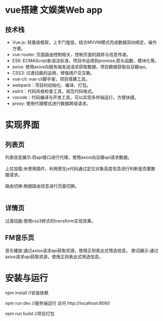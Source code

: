 # vue搭建 文娱类Web app
## 技术栈
* Vue.js: 轻量级框架，上手门槛低，结合MVVM模式完成数据双向绑定，操作方便。<br>
* vue-router: 页面路由控制相关，控制页面的跳转与信息传递。<br>
* ES6: ECMAScript新语法标准，项目中运用到promise,箭头函数，模块化等。<br>
* axios: 使用axios向服务端发送请求获取数据，项目数据获取自豆瓣api。<br>
* CSS3: 过渡动画的运用，增强用户交互敢。<br>
* vue-cli: vue-cli脚手架，项目搭建工具。<br>
* webpack：项目的初始化、编译、打包。<br>
* eslint：代码风格检查工具，规范代码格式。<br>
* vscode：代码编译与开发工具，可以实现多终端运行，方便快捷。<br>
* proxy: 使用代理模式进行数据跨域请求。<br>
# 实现界面
## 列表页
列表信息展示:将api接口进行代理，使用axios向豆瓣api请求数据。<br><br>
上拉加载:未使用插件，利用原生js代码通过定位对象高度信息进行判断是否要数据请求。<br><br>
路由切换:根据路由信息进行页面切换。<br><br>
## 详情页
过渡动画:使用css3样式的transform实现效果。
## FM音乐页
音乐播放:通过axios请求api获取资源，使用正则表达式筛选信息。
歌词展示:通过axios请求api获取资源，使用正则表达式筛选信息。
# 安装与运行
npm install //安装依赖

npm run dev //服务端运行 访问 http://localhost:8080

npm run build  //项目打包 
